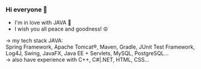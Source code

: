 ### Hi everyone 👋

- I'm in love with JAVA 🥰
- I wish you all peace and goodness! ☮️

-> my tech stack JAVA: 
<br>Spring Framework, Apache Tomcat®, Maven, Gradle, JUnit Test Framework, Log4J, Swing, JavaFX, Java EE + Servlets, MySQL, PostgreSQL...<br>
-> also have experience with C++, C#|.NET, HTML, CSS...
